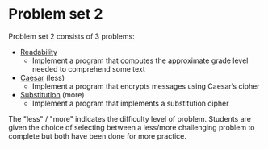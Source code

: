 # Problem set 2

Problem set 2 consists of 3 problems:

* [Readability](/pset2/readability/)
    * Implement a program that computes the approximate grade level needed to comprehend some text
* [Caesar](/pset2/caesar/) (less)
    * Implement a program that encrypts messages using Caesar’s cipher
* [Substitution](/pset2/substitution/) (more)
    * Implement a program that implements a substitution cipher

The "less" / "more" indicates the difficulty level of problem. Students are given the choice of selecting between a less/more challenging problem to complete but both have been done for more practice.
